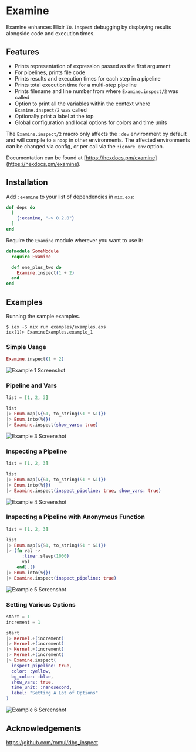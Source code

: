 # Examine

Examine enhances Elixir `IO.inspect` debugging by displaying results alongside
code and execution times.

## Features

  * Prints representation of expression passed as the first argument
  * For pipelines, prints file code
  * Prints results and execution times for each step in a pipeline
  * Prints total execution time for a multi-step pipeline
  * Prints filename and line number from where `Examine.inspect/2` was called
  * Option to print all the variables within the context where
    `Examine.inspect/2` was called
  * Optionally print a label at the top
  * Global configuration and local options for colors and time units

The `Examine.inspect/2` macro only affects the `:dev` environment by default
and will compile to a `noop` in other environments. The affected environments
can be changed via config, or per call via the `:ignore_env` option.

Documentation can be found at [https://hexdocs.pm/examine](https://hexdocs.pm/examine).

## Installation

Add `:examine` to your list of dependencies in `mix.exs`:

```elixir
def deps do
  [
    {:examine, "~> 0.2.0"}
  ]
end
```

Require the `Examine` module wherever you want to use it:

```elixir
defmodule SomeModule
  require Examine

  def one_plus_two do
    Examine.inspect(1 + 2)
  end
end
```

## Examples

Running the sample examples.

```
$ iex -S mix run examples/examples.exs
iex(1)> ExamineExamples.example_1
```

### Simple Usage
```elixir
Examine.inspect(1 + 2)
```
![Example 1 Screenshot](examples/images/example_1.png)

### Pipeline and Vars
```elixir
list = [1, 2, 3]

list
|> Enum.map(&{&1, to_string(&1 * &1)})
|> Enum.into(%{})
|> Examine.inspect(show_vars: true)
```
![Example 3 Screenshot](examples/images/example_3.png)

### Inspecting a Pipeline
```elixir
list = [1, 2, 3]

list
|> Enum.map(&{&1, to_string(&1 * &1)})
|> Enum.into(%{})
|> Examine.inspect(inspect_pipeline: true, show_vars: true)
```
![Example 4 Screenshot](examples/images/example_4.png)

### Inspecting a Pipeline with Anonymous Function
```elixir
list = [1, 2, 3]

list
|> Enum.map(&{&1, to_string(&1 * &1)})
|> (fn val ->
      :timer.sleep(1000)
      val
    end).()
|> Enum.into(%{})
|> Examine.inspect(inspect_pipeline: true)
```
![Example 5 Screenshot](examples/images/example_5.png)

### Setting Various Options
```elixir
start = 1
increment = 1

start
|> Kernel.+(increment)
|> Kernel.+(increment)
|> Kernel.+(increment)
|> Kernel.+(increment)
|> Examine.inspect(
  inspect_pipeline: true,
  color: :yellow,
  bg_color: :blue,
  show_vars: true,
  time_unit: :nanosecond,
  label: "Setting A Lot of Options"
)
```
![Example 6 Screenshot](examples/images/example_6.png)

## Acknowledgements

https://github.com/romul/dbg_inspect
